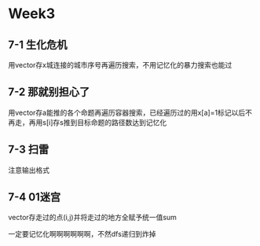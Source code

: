 # Week3

## 7-1 生化危机

用vector存x城连接的城市序号再遍历搜索，不用记忆化的暴力搜索也能过

## 7-2 那就别担心了

用vector存a能推的各个命题再遍历容器搜索，已经遍历过的用x[a]=1标记以后不再走，再用s[i]存s推到目标命题的路径数达到记忆化

## 7-3 扫雷

注意输出格式

## 7-4 01迷宫

vector存走过的点(i,j)并将走过的地方全赋予统一值sum

一定要记忆化啊啊啊啊啊啊，不然dfs递归到炸掉



